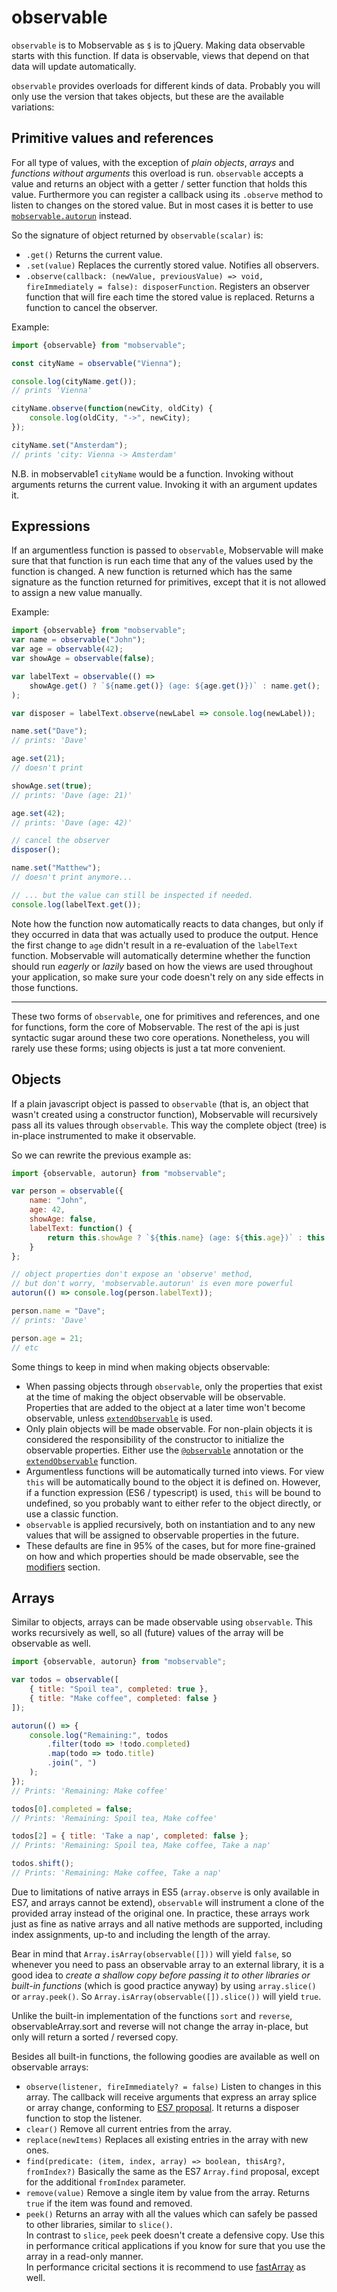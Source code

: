 # observable

`observable` is to Mobservable as `$` is to jQuery.
Making data observable starts with this function.
If data is observable, views that depend on that data will update automatically.

`observable` provides overloads for different kinds of data.
Probably you will only use the version that takes objects,
but these are the available variations:

## Primitive values and references

For all type of values, with the exception of _plain objects_, _arrays_ and _functions without arguments_ this overload is run.
`observable` accepts a value and returns an object with a getter / setter function that holds this value.
Furthermore you can register a callback using its `.observe` method to listen to changes on the stored value.
But in most cases it is better to use [`mobservable.autorun`](autorun.md) instead.

So the signature of object returned by `observable(scalar)` is:
* `.get()` Returns the current value.
* `.set(value)` Replaces the currently stored value. Notifies all observers.
* `.observe(callback: (newValue, previousValue) => void, fireImmediately = false): disposerFunction`. Registers an observer function that will fire each time the stored value is replaced. Returns a function to cancel the observer.

Example:

```javascript
import {observable} from "mobservable";

const cityName = observable("Vienna");

console.log(cityName.get());
// prints 'Vienna'

cityName.observe(function(newCity, oldCity) {
	console.log(oldCity, "->", newCity);
});

cityName.set("Amsterdam");
// prints 'city: Vienna -> Amsterdam'
```

N.B. in mobservable1 `cityName` would be a function. Invoking without arguments returns the current value. Invoking it with an argument updates it.

## Expressions

If an argumentless function is passed to `observable`,
Mobservable will make sure that that function is run each time that any of the values used by the function is changed.
A new function is returned which has the same signature as the function returned for primitives, except that it is not allowed to assign a new value manually.

Example:
```javascript
import {observable} from "mobservable";
var name = observable("John");
var age = observable(42);
var showAge = observable(false);

var labelText = observable(() =>
	showAge.get() ? `${name.get()} (age: ${age.get()})` : name.get();
);

var disposer = labelText.observe(newLabel => console.log(newLabel));

name.set("Dave");
// prints: 'Dave'

age.set(21);
// doesn't print

showAge.set(true);
// prints: 'Dave (age: 21)'

age.set(42);
// prints: 'Dave (age: 42)'

// cancel the observer
disposer();

name.set("Matthew");
// doesn't print anymore...

// ... but the value can still be inspected if needed.
console.log(labelText.get());
```

Note how the function now automatically reacts to data changes,
but only if they occurred in data that was actually used to produce the output.
Hence the first change to `age` didn't result in a re-evaluation of the `labelText` function.
Mobservable will automatically determine whether the function should run _eagerly_ or _lazily_ based on how the views are used throughout your application,
so make sure your code doesn't rely on any side effects in those functions.


---

These two forms of `observable`, one for primitives and references, and one for functions, form the core of Mobservable.
The rest of the api is just syntactic sugar around these two core operations.
Nonetheless, you will rarely use these forms; using objects is just a tat more convenient.

## Objects

If a plain javascript object is passed to `observable` (that is, an object that wasn't created using a constructor function),
Mobservable will recursively pass all its values through `observable`.
This way the complete object (tree) is in-place instrumented to make it observable.

So we can rewrite the previous example as:

```javascript
import {observable, autorun} from "mobservable";

var person = observable({
	name: "John",
	age: 42,
	showAge: false,
	labelText: function() {
		return this.showAge ? `${this.name} (age: ${this.age})` : this.name;
	}
};

// object properties don't expose an 'observe' method,
// but don't worry, 'mobservable.autorun' is even more powerful
autorun(() => console.log(person.labelText));

person.name = "Dave";
// prints: 'Dave'

person.age = 21;
// etc
```

Some things to keep in mind when making objects observable:

* When passing objects through `observable`, only the properties that exist at the time of making the object observable will be observable.
Properties that are added to the object at a later time won't become observable, unless [`extendObservable`](extend-observable.md) is used.
* Only plain objects will be made observable. For non-plain objects it is considered the responsibility of the constructor to initialize the observable properties.
Either use the [`@observable`](observable.md) annotation or the [`extendObservable`](extend-observable.md) function.
* Argumentless functions will be automatically turned into views. For view `this` will be automatically bound to the object it is defined on.
However, if a function expression (ES6 / typescript) is used, `this` will be bound to undefined, so you probably want to either refer to the object directly, or use a classic function.
* `observable` is applied recursively, both on instantiation and to any new values that will be assigned to observable properties in the future.
* These defaults are fine in 95% of the cases, but for more fine-grained on how and which properties should be made observable, see the [modifiers](modifiers.md) section.

## Arrays

Similar to objects, arrays can be made observable using `observable`.
This works recursively as well, so all (future) values of the array will be observable as well.

```javascript
import {observable, autorun} from "mobservable";

var todos = observable([
	{ title: "Spoil tea", completed: true },
	{ title: "Make coffee", completed: false }
]);

autorun(() => {
	console.log("Remaining:", todos
		.filter(todo => !todo.completed)
		.map(todo => todo.title)
		.join(", ")
	);
});
// Prints: 'Remaining: Make coffee'

todos[0].completed = false;
// Prints: 'Remaining: Spoil tea, Make coffee'

todos[2] = { title: 'Take a nap', completed: false };
// Prints: 'Remaining: Spoil tea, Make coffee, Take a nap'

todos.shift();
// Prints: 'Remaining: Make coffee, Take a nap'
```

Due to limitations of native arrays in ES5 (`array.observe` is only available in ES7, and arrays cannot be extend),
`observable` will instrument a clone of the provided array instead of the original one.
In practice, these arrays work just as fine as native arrays and all native methods are supported, including index assignments, up-to and including the length of the array.

Bear in mind that `Array.isArray(observable([]))` will yield `false`, so whenever you need to pass an observable array to an external library,
it is a good idea to _create a shallow copy before passing it to other libraries or built-in functions_ (which is good practice anyway) by using `array.slice()` or `array.peek()`.
So `Array.isArray(observable([]).slice())` will yield `true`.

Unlike the built-in implementation of the functions `sort` and `reverse`, observableArray.sort and reverse  will not change the array in-place, but only will return a sorted / reversed copy. 

Besides all built-in functions, the following goodies are available as well on observable arrays:

* `observe(listener, fireImmediately? = false)` Listen to changes in this array. The callback will receive arguments that express an array splice or array change, conforming to [ES7 proposal](https://developer.mozilla.org/en-US/docs/Web/JavaScript/Reference/Global_Objects/Array/observe). It returns a disposer function to stop the listener.
* `clear()` Remove all current entries from the array.
* `replace(newItems)` Replaces all existing entries in the array with new ones.
* `find(predicate: (item, index, array) => boolean, thisArg?, fromIndex?)` Basically the same as the ES7 `Array.find` proposal, except for the additional `fromIndex` parameter.
* `remove(value)` Remove a single item by value from the array. Returns `true` if the item was found and removed.
* `peek()` Returns an array with all the values which can safely be passed to other libraries, similar to `slice()`.  
In contrast to `slice`, `peek` peek doesn't create a defensive copy. Use this in performance critical applications if you know for sure that you use the array in a read-only manner.  
In performance cricital sections it is recommend to use [fastArray](../refguide/fast-array.md) as well.